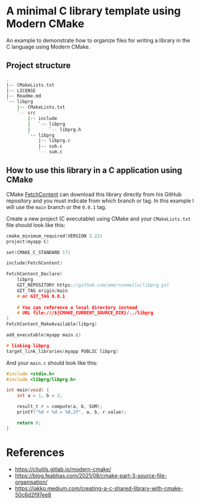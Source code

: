 # A minimal C library template using Modern CMake

An example to demonstrate how to organize files for writing a library in the C language using Modern CMake.

## Project structure

```bash
.
|-- CMakeLists.txt
|-- LICENSE
|-- Readme.md
`-- libprg
    |-- CMakeLists.txt
    `-- src
        |-- include
        |   `-- libprg
        |       `-- libprg.h
        `-- libprg
            |-- libprg.c
            |-- sub.c
            `-- sum.c
```

## How to use this library in a C application using CMake

CMake [FetchContent](https://cmake.org/cmake/help/latest/module/FetchContent.html) can download this library directly from his GitHub repository and you must indicate from which branch or tag. In this example I will use the `main` branch or the `0.0.1` tag.

Create a new project (C executable) using CMake and your `CMakeLists.txt` file should look like this:

```cpp
cmake_minimum_required(VERSION 3.21)
project(myapp C)

set(CMAKE_C_STANDARD 17)

include(FetchContent)

FetchContent_Declare(
    libprg
    GIT_REPOSITORY https://github.com/emersonmello/libprg.git
    GIT_TAG origin/main 
    # or GIT_TAG 0.0.1
    
    # You can reference a local directory instead
    # URL file:///${CMAKE_CURRENT_SOURCE_DIR}/../libprg
)
FetchContent_MakeAvailable(libprg)

add_executable(myapp main.c)

# linking libprg
target_link_libraries(myapp PUBLIC libprg)
```

And your `main.c`  should look like this:
```c
#include <stdio.h>
#include <libprg/libprg.h>

int main(void) {
    int a = 1, b = 2;

    result_t r = compute(a, b, SUM);
    printf("%d + %d = %8.2f", a, b, r.value);

    return 0;
}
```

# References

- https://cliutils.gitlab.io/modern-cmake/
- https://blog.feabhas.com/2021/08/cmake-part-3-source-file-organisation/
- https://iakko.medium.com/creating-a-c-shared-library-with-cmake-50c6d2f97ee8